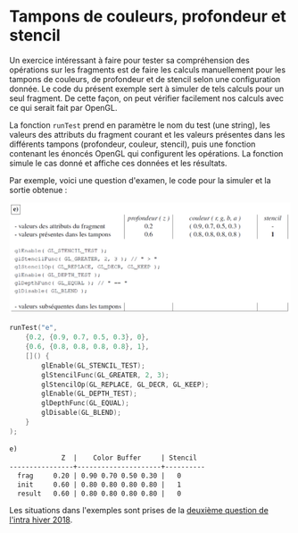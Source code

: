 # Tampons de couleurs, profondeur et stencil

Un exercice intéressant à faire pour tester sa compréhension des opérations sur les fragments est de faire les calculs manuellement pour les tampons de couleurs, de profondeur et de stencil selon une configuration donnée. Le code du présent exemple sert à simuler de tels calculs pour un seul fragment. De cette façon, on peut vérifier facilement nos calculs avec ce qui serait fait par OpenGL.

La fonction `runTest` prend en paramètre le nom du test (une string), les valeurs des attributs du fragment courant et les valeurs présentes dans les différents tampons (profondeur, couleur, stencil), puis une fonction contenant les énoncés OpenGL qui configurent les opérations. La fonction simule le cas donné et affiche ces données et les résultats.

Par exemple, voici une question d'examen, le code pour la simuler et la sortie obtenue :

<img src="doc/q2_e.png"/>

```c++
runTest("e",
	{0.2, {0.9, 0.7, 0.5, 0.3}, 0},
	{0.6, {0.8, 0.8, 0.8, 0.8}, 1},
	[]() {
		glEnable(GL_STENCIL_TEST);
		glStencilFunc(GL_GREATER, 2, 3);
		glStencilOp(GL_REPLACE, GL_DECR, GL_KEEP);
		glEnable(GL_DEPTH_TEST);
		glDepthFunc(GL_EQUAL);
		glDisable(GL_BLEND);
	}
);
```

```
e)
             Z  |    Color Buffer     | Stencil
----------------+---------------------+----------
  frag     0.20 | 0.90 0.70 0.50 0.30 |   0
  init     0.60 | 0.80 0.80 0.80 0.80 |   1
  result   0.60 | 0.80 0.80 0.80 0.80 |   0
```

Les situations dans l'exemples sont prises de la [deuxième question de l'intra hiver 2018](doc/intra_h18_q2.pdf).

